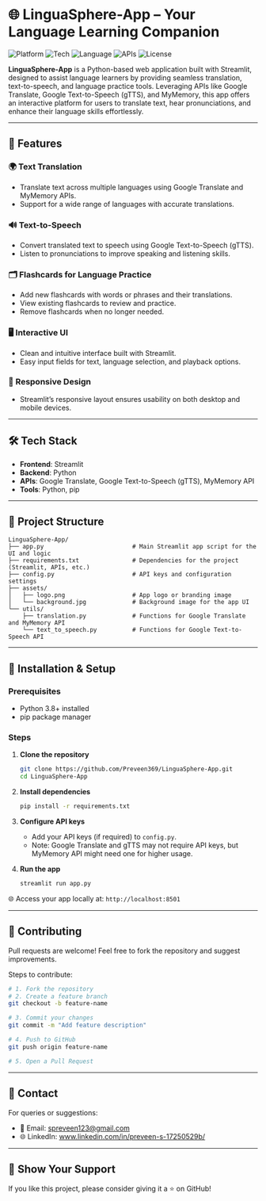 # 🌐 LinguaSphere-App – Your Language Learning Companion

![Platform](https://img.shields.io/badge/Platform-Web-blue.svg)
![Tech](https://img.shields.io/badge/Frontend-Streamlit-orange.svg)
![Language](https://img.shields.io/badge/Language-Python-yellow.svg)
![APIs](https://img.shields.io/badge/APIs-GoogleTranslate%20%7C%20gTTS%20%7C%20MyMemory-green.svg)
![License](https://img.shields.io/badge/License-MIT-lightgrey.svg)

**LinguaSphere-App** is a Python-based web application built with Streamlit, designed to assist language learners by providing seamless translation, text-to-speech, and language practice tools. Leveraging APIs like Google Translate, Google Text-to-Speech (gTTS), and MyMemory, this app offers an interactive platform for users to translate text, hear pronunciations, and enhance their language skills effortlessly.

---

## 🚀 Features

### 🌍 Text Translation

- Translate text across multiple languages using Google Translate and MyMemory APIs.
- Support for a wide range of languages with accurate translations.

### 🔊 Text-to-Speech

- Convert translated text to speech using Google Text-to-Speech (gTTS).
- Listen to pronunciations to improve speaking and listening skills.

### 🗂️ Flashcards for Language Practice
- Add new flashcards with words or phrases and their translations.  
- View existing flashcards to review and practice.  
- Remove flashcards when no longer needed.

### 🖥️ Interactive UI

- Clean and intuitive interface built with Streamlit.
- Easy input fields for text, language selection, and playback options.

### 📱 Responsive Design

- Streamlit’s responsive layout ensures usability on both desktop and mobile devices.

---

## 🛠️ Tech Stack

- **Frontend**: Streamlit
- **Backend**: Python
- **APIs**: Google Translate, Google Text-to-Speech (gTTS), MyMemory API
- **Tools**: Python, pip

---

## 📂 Project Structure

```
LinguaSphere-App/
├── app.py                         # Main Streamlit app script for the UI and logic
├── requirements.txt               # Dependencies for the project (Streamlit, APIs, etc.)
├── config.py                      # API keys and configuration settings
├── assets/
│   ├── logo.png                   # App logo or branding image
│   └── background.jpg             # Background image for the app UI
└── utils/
    ├── translation.py             # Functions for Google Translate and MyMemory API
    └── text_to_speech.py          # Functions for Google Text-to-Speech API
```

---

## 🧪 Installation & Setup

### Prerequisites

- Python 3.8+ installed
- pip package manager

### Steps

1. **Clone the repository**

   ```bash
   git clone https://github.com/Preveen369/LinguaSphere-App.git
   cd LinguaSphere-App
   ```

2. **Install dependencies**

   ```bash
   pip install -r requirements.txt
   ```

3. **Configure API keys**

   - Add your API keys (if required) to `config.py`.
   - Note: Google Translate and gTTS may not require API keys, but MyMemory API might need one for higher usage.

4. **Run the app**

   ```bash
   streamlit run app.py
   ```

🌐 Access your app locally at: `http://localhost:8501`

---

## 🤝 Contributing

Pull requests are welcome! Feel free to fork the repository and suggest improvements.

Steps to contribute:

```bash
# 1. Fork the repository
# 2. Create a feature branch
git checkout -b feature-name

# 3. Commit your changes
git commit -m "Add feature description"

# 4. Push to GitHub
git push origin feature-name

# 5. Open a Pull Request
```

---

## 📧 Contact

For queries or suggestions:

- 📩 Email: spreveen123@gmail.com
- 🌐 LinkedIn: www.linkedin.com/in/preveen-s-17250529b/

---

## 🌟 Show Your Support

If you like this project, please consider giving it a ⭐ on GitHub!
